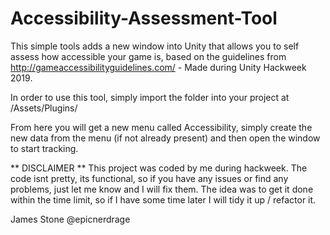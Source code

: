 # Accessibility-Assessment-Tool

This simple tools adds a new window into Unity that allows you to self assess how accessible your game is, based on the guidelines from http://gameaccessibilityguidelines.com/ - Made during Unity Hackweek 2019.

In order to use this tool, simply import the folder into your project at /Assets/Plugins/

From here you will get a new menu called Accessibility, simply create the new data from the menu (if not already present) and then open the window to start tracking.

** DISCLAIMER **
This project was coded by me during hackweek. The code isnt pretty, its functional, so if you have any issues or find any problems, just let me know and I will fix them. The idea was to get it done within the time limit, so if I have some time later I will tidy it up / refactor it.

James Stone
@epicnerdrage
